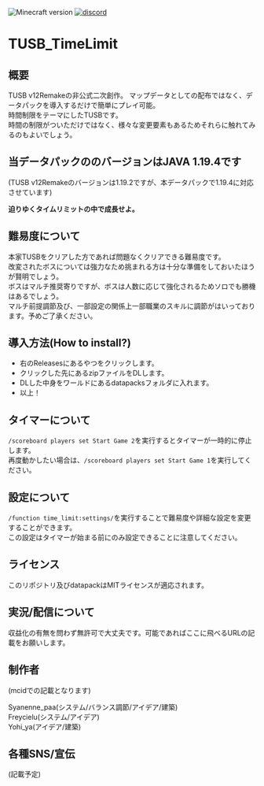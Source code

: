 ![Minecraft version](https://img.shields.io/badge/MCversion-1.19.x-green.svg?logo=minecraft)
[![discord](https://img.shields.io/discord/715245045300723775?logo=discord&label=discord)](https://discord.gg/rTVWQm4ykR)

# TUSB_TimeLimit

## 概要
TUSB v12Remakeの非公式二次創作。
マップデータとしての配布ではなく、データパックを導入するだけで簡単にプレイ可能。  
時間制限をテーマにしたTUSBです。  
時間の制限がついただけではなく、様々な変更要素もあるためそれらに触れてみるのもよいでしょう。  
## 当データパックののバージョンはJAVA 1.19.4です
(TUSB v12Remakeのバージョンは1.19.2ですが、本データパックで1.19.4に対応させています)  

**迫りゆくタイムリミットの中で成長せよ。**  
## 難易度について
本家TUSBをクリアした方であれば問題なくクリアできる難易度です。  
改変されたボスについては強力なため挑まれる方は十分な準備をしておいたほうが賢明でしょう。  
ボスはマルチ推奨寄りですが、ボスは人数に応じて強化されるためソロでも勝機はあるでしょう。  
マルチ前提調節及び、一部設定の関係上一部職業のスキルに調節がはいっております。予めご了承ください。   

## 導入方法(How to install?)
- 右のReleasesにあるやつをクリックします。
- クリックした先にあるzipファイルをDLします。
- DLした中身をワールドにあるdatapacksフォルダに入れます。
- 以上！

## タイマーについて
`/scoreboard players set Start Game 2`を実行するとタイマーが一時的に停止します。  
再度動かしたい場合は、`/scoreboard players set Start Game 1`を実行してください。  

## 設定について
`/function time_limit:settings/`を実行することで難易度や詳細な設定を変更することができます。  
この設定はタイマーが始まる前にのみ設定できることに注意してください。  

## ライセンス
このリポジトリ及びdatapackはMITライセンスが適応されます。  

## 実況/配信について
収益化の有無を問わず無許可で大丈夫です。可能であればここに飛べるURLの記載をお願いします。  

## 制作者
(mcidでの記載となります)  
  
Syanenne_paa(システム/バランス調節/アイデア/建築)  
Freycielu(システム/アイデア)  
Yohi_ya(アイデア/建築)  

## 各種SNS/宣伝

(記載予定)
